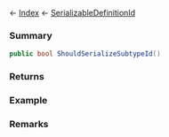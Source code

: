 ← [Index](Api-Index) ← [SerializableDefinitionId](VRage.ObjectBuilders.SerializableDefinitionId)

### Summary

```csharp
public bool ShouldSerializeSubtypeId()
```

### Returns

### Example

### Remarks

